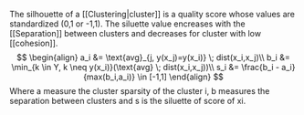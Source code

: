 The silhouette of a [[Clustering|cluster]] is a quality score whose values are standardized (0,1 or -1,1).
The siluette value encreases with the [[Separation]] between clusters and decreases for cluster with low [[cohesion]].
$$
\begin{align}
a_i &= \text{avg}_{j, y(x_j)=y(x_i)} \; dist(x_i,x_j)\\
b_i &= \min_{k \in Y, k \neq y(x_i)}(\text{avg} \; dist(x_i,x_j))\\
s_i &= \frac{b_i - a_i}{max(b_i,a_i)}  \in [-1,1]
\end{align}
$$
Where a measure the cluster sparsity of the cluster i, b measures the separation between clusters and s is the siluette of score of xi.